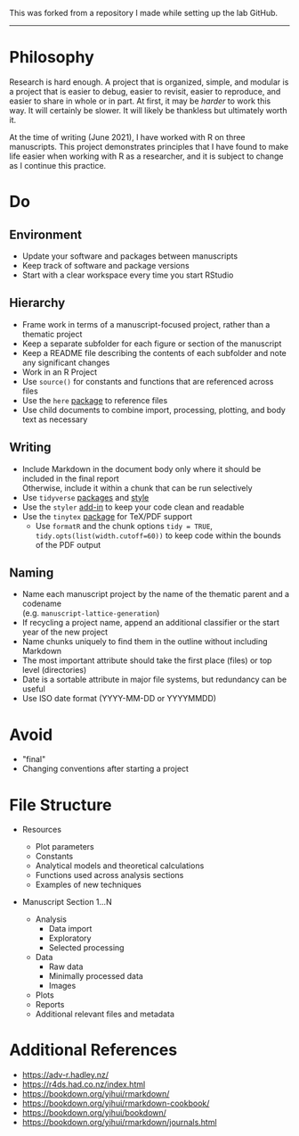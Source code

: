 This was forked from a repository I made while setting up the lab GitHub.

---

# Philosophy

Research is hard enough. A project that is organized, simple, and modular is a project that is easier to debug, easier to revisit, easier to reproduce, and easier to share in whole or in part. At first, it may be *harder* to work this way. It will certainly be slower. It will likely be thankless but ultimately worth it. 

At the time of writing (June 2021), I have worked with R on three manuscripts. This project demonstrates principles that I have found to make life easier when working with R as a researcher, and it is subject to change as I continue this practice.


# Do

## Environment
- Update your software and packages between manuscripts
- Keep track of software and package versions
- Start with a clear workspace every time you start RStudio

## Hierarchy
- Frame work in terms of a manuscript-focused project, rather than a thematic project
- Keep a separate subfolder for each figure or section of the manuscript
- Keep a README file describing the contents of each subfolder and note any significant changes
- Work in an R Project
- Use `source()` for constants and functions that are referenced across files
- Use the `here` [package](https://here.r-lib.org/) to reference files 
- Use child documents to combine import, processing, plotting, and body text as necessary

## Writing
- Include Markdown in the document body only where it should be included in the final report  
Otherwise, include it within a chunk that can be run selectively
- Use `tidyverse` [packages](https://www.tidyverse.org/) and [style](https://style.tidyverse.org/index.html)
- Use the `styler` [add-in](https://cran.r-project.org/web/packages/styler/index.html) to keep your code clean and readable
- Use the `tinytex` [package](https://yihui.org/tinytex/) for TeX/PDF support
  - Use `formatR` and the chunk options `tidy = TRUE`, `tidy.opts(list(width.cutoff=60))` to keep code within the bounds of the PDF output

## Naming
- Name each manuscript project by the name of the thematic parent and a codename  
(e.g. `manuscript-lattice-generation`)
- If recycling a project name, append an additional classifier or the start year of the new project
- Name chunks uniquely to find them in the outline without including Markdown
- The most important attribute should take the first place (files) or top level (directories)
- Date is a sortable attribute in major file systems, but redundancy can be useful
- Use ISO date format (YYYY-MM-DD or YYYYMMDD)


# Avoid

- "final"
- Changing conventions after starting a project

# File Structure

- Resources

  - Plot parameters
  - Constants
  - Analytical models and theoretical calculations
  - Functions used across analysis sections
  - Examples of new techniques

- Manuscript Section 1...N

  - Analysis
    - Data import
    - Exploratory
    - Selected processing
  - Data
    - Raw data
    - Minimally processed data
    - Images
  - Plots
  - Reports
  - Additional relevant files and metadata

# Additional References
- https://adv-r.hadley.nz/
- https://r4ds.had.co.nz/index.html
- https://bookdown.org/yihui/rmarkdown/
- https://bookdown.org/yihui/rmarkdown-cookbook/
- https://bookdown.org/yihui/bookdown/
- https://bookdown.org/yihui/rmarkdown/journals.html
